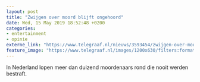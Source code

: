 ```yaml
---
layout: post
title: "Zwijgen over moord blijft ongehoord"
date: Wed, 15 May 2019 18:52:48 +0200
categories: 
- entertainment 
- opinie 
externe_link: "https://www.telegraaf.nl/nieuws/3593454/zwijgen-over-moord-blijft-ongehoord"
feature_image: "https://www.telegraaf.nl/images/1200x630/filters:format(jpeg):quality(80)/cdn-kiosk-api.telegraaf.nl/def0ed40-7731-11e9-8689-0218eaf05005.jpg"
---
```


<p class="intro">In Nederland lopen meer dan duizend moordenaars rond die nooit werden bestraft.</p>
